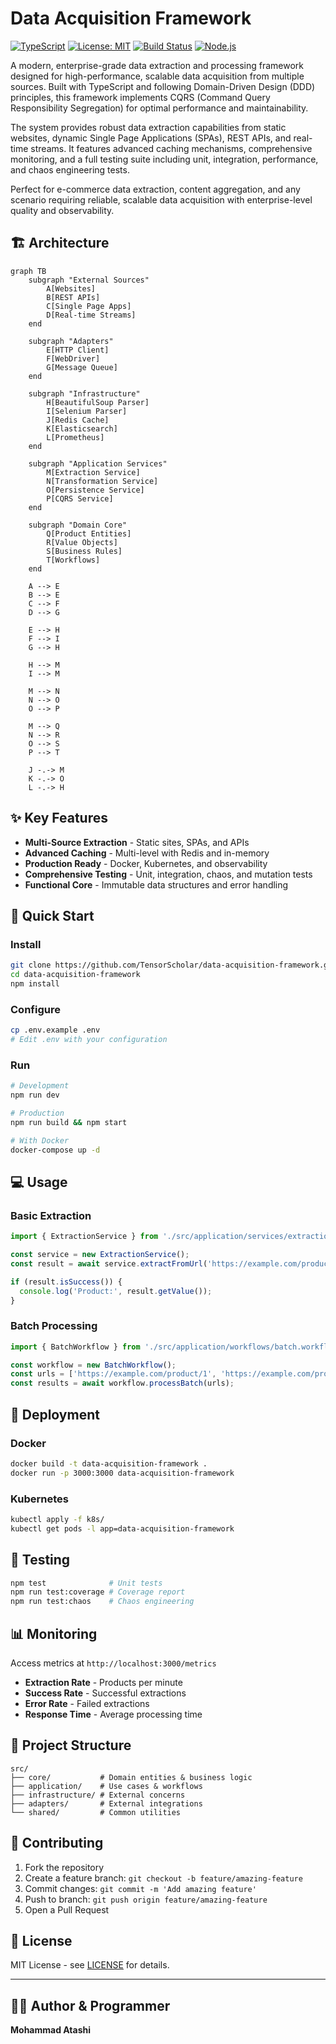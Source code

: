 # Data Acquisition Framework

[![TypeScript](https://img.shields.io/badge/typescript-5.x-blue.svg)](https://www.typescriptlang.org/)
[![License: MIT](https://img.shields.io/badge/License-MIT-yellow.svg)](https://opensource.org/licenses/MIT)
[![Build Status](https://img.shields.io/badge/build-passing-brightgreen.svg)](https://github.com/TensorScholar/data-acquisition-framework)
[![Node.js](https://img.shields.io/badge/node.js-20.x-green.svg)](https://nodejs.org/)

A modern, enterprise-grade data extraction and processing framework designed for high-performance, scalable data acquisition from multiple sources. Built with TypeScript and following Domain-Driven Design (DDD) principles, this framework implements CQRS (Command Query Responsibility Segregation) for optimal performance and maintainability.

The system provides robust data extraction capabilities from static websites, dynamic Single Page Applications (SPAs), REST APIs, and real-time streams. It features advanced caching mechanisms, comprehensive monitoring, and a full testing suite including unit, integration, performance, and chaos engineering tests.

Perfect for e-commerce data extraction, content aggregation, and any scenario requiring reliable, scalable data acquisition with enterprise-level quality and observability.

## 🏗️ Architecture

```mermaid
graph TB
    subgraph "External Sources"
        A[Websites]
        B[REST APIs]
        C[Single Page Apps]
        D[Real-time Streams]
    end
    
    subgraph "Adapters"
        E[HTTP Client]
        F[WebDriver]
        G[Message Queue]
    end
    
    subgraph "Infrastructure"
        H[BeautifulSoup Parser]
        I[Selenium Parser]
        J[Redis Cache]
        K[Elasticsearch]
        L[Prometheus]
    end
    
    subgraph "Application Services"
        M[Extraction Service]
        N[Transformation Service]
        O[Persistence Service]
        P[CQRS Service]
    end
    
    subgraph "Domain Core"
        Q[Product Entities]
        R[Value Objects]
        S[Business Rules]
        T[Workflows]
    end
    
    A --> E
    B --> E
    C --> F
    D --> G
    
    E --> H
    F --> I
    G --> H
    
    H --> M
    I --> M
    
    M --> N
    N --> O
    O --> P
    
    M --> Q
    N --> R
    O --> S
    P --> T
    
    J -.-> M
    K -.-> O
    L -.-> H
```

## ✨ Key Features

- **Multi-Source Extraction** - Static sites, SPAs, and APIs
- **Advanced Caching** - Multi-level with Redis and in-memory
- **Production Ready** - Docker, Kubernetes, and observability
- **Comprehensive Testing** - Unit, integration, chaos, and mutation tests
- **Functional Core** - Immutable data structures and error handling

## 🚀 Quick Start

### Install
```bash
git clone https://github.com/TensorScholar/data-acquisition-framework.git
cd data-acquisition-framework
npm install
```

### Configure
```bash
cp .env.example .env
# Edit .env with your configuration
```

### Run
```bash
# Development
npm run dev

# Production
npm run build && npm start

# With Docker
docker-compose up -d
```

## 💻 Usage

### Basic Extraction
```typescript
import { ExtractionService } from './src/application/services/extraction.service';

const service = new ExtractionService();
const result = await service.extractFromUrl('https://example.com/product/123');

if (result.isSuccess()) {
  console.log('Product:', result.getValue());
}
```

### Batch Processing
```typescript
import { BatchWorkflow } from './src/application/workflows/batch.workflow';

const workflow = new BatchWorkflow();
const urls = ['https://example.com/product/1', 'https://example.com/product/2'];
const results = await workflow.processBatch(urls);
```

## 🐳 Deployment

### Docker
```bash
docker build -t data-acquisition-framework .
docker run -p 3000:3000 data-acquisition-framework
```

### Kubernetes
```bash
kubectl apply -f k8s/
kubectl get pods -l app=data-acquisition-framework
```

## 🧪 Testing

```bash
npm test              # Unit tests
npm run test:coverage # Coverage report
npm run test:chaos    # Chaos engineering
```

## 📊 Monitoring

Access metrics at `http://localhost:3000/metrics`

- **Extraction Rate** - Products per minute
- **Success Rate** - Successful extractions
- **Error Rate** - Failed extractions
- **Response Time** - Average processing time

## 📁 Project Structure

```
src/
├── core/           # Domain entities & business logic
├── application/    # Use cases & workflows
├── infrastructure/ # External concerns
├── adapters/       # External integrations
└── shared/         # Common utilities
```

## 🤝 Contributing

1. Fork the repository
2. Create a feature branch: `git checkout -b feature/amazing-feature`
3. Commit changes: `git commit -m 'Add amazing feature'`
4. Push to branch: `git push origin feature/amazing-feature`
5. Open a Pull Request

## 📄 License

MIT License - see [LICENSE](LICENSE) for details.

---

## 👨‍💻 Author & Programmer

**Mohammad Atashi**
